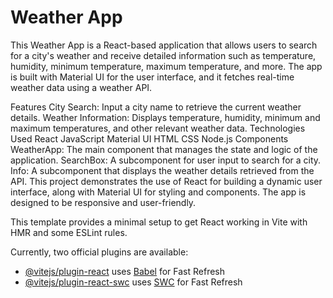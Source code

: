 # Weather App

This Weather App is a React-based application that allows users to search for a city's weather and receive detailed information such as temperature, humidity, minimum temperature, maximum temperature, and more. The app is built with Material UI for the user interface, and it fetches real-time weather data using a weather API.

Features
City Search: Input a city name to retrieve the current weather details.
Weather Information: Displays temperature, humidity, minimum and maximum temperatures, and other relevant weather data.
Technologies Used
React
JavaScript
Material UI
HTML
CSS
Node.js
Components
WeatherApp: The main component that manages the state and logic of the application.
SearchBox: A subcomponent for user input to search for a city.
Info: A subcomponent that displays the weather details retrieved from the API.
This project demonstrates the use of React for building a dynamic user interface, along with Material UI for styling and components. The app is designed to be responsive and user-friendly.



This template provides a minimal setup to get React working in Vite with HMR and some ESLint rules.

Currently, two official plugins are available:

- [@vitejs/plugin-react](https://github.com/vitejs/vite-plugin-react/blob/main/packages/plugin-react/README.md) uses [Babel](https://babeljs.io/) for Fast Refresh
- [@vitejs/plugin-react-swc](https://github.com/vitejs/vite-plugin-react-swc) uses [SWC](https://swc.rs/) for Fast Refresh
